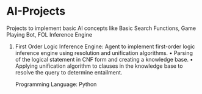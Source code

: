 # AI-Projects
Projects to implement basic AI concepts like Basic Search Functions, Game Playing Bot, FOL Inference Engine

1. First Order Logic Inference Engine: 
    Agent to implement first-order logic inference engine using resolution and unification algorithms.
    •   Parsing of the logical statement in CNF form and creating a knowledge base.
    •	Applying unification algorithm to clauses in the knowledge base to resolve the query to determine entailment.

    Programming Language: Python

